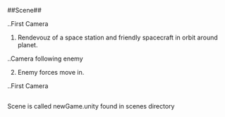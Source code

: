 ##Scene##

..First Camera

1. Rendevouz of a space station and friendly spacecraft in orbit around planet.


..Camera following enemy

2. Enemy forces move in.


..First Camera

##

Scene is called newGame.unity found in scenes directory
